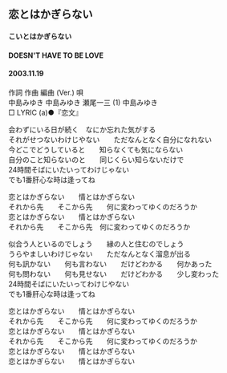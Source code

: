 ## 恋とはかぎらない
#### こいとはかぎらない
#### DOESN'T HAVE TO BE LOVE
#### 2003.11.19


作詞  作曲  編曲 (Ver.)   唄   
中島みゆき   中島みゆき   瀬尾一三 (1)  中島みゆき   
□ LYRIC (a)●『恋文』   
   
会わずにいる日が続く　なにか忘れた気がする   
それがせつないわけじやない　　ただなんとなく自分になれない   
今どこでどうしていると　　知らなくても気にならない   
自分のこと知らないのと　　同じくらい知らないだけで   
24時間そばにいたいってわけじゃない   
でも1番肝心な時は逢ってね   
   
恋とはかぎらない　　情とはかぎらない   
それから先　　そこから先　　何に変わってゆくのだろうか   
恋とはかぎらない　　情とはかぎらない   
それから先　　そこから先　何に変わってゆくのだろうか   
   
似合う人といるのでしょう　　縁の人と住むのでしょう   
うらやましいわけじゃない　　ただなんとなく溜息が出る   
何も訊かない　　何も言わない　　だけどわかる　　何かあった   
何も問わない　　何も見せない　　だけどわかる　　少し変わった   
24時間そばにいたいってわけじやない   
でも1番肝心な時は逢ってね   
   
恋とはかぎらない　　情とはかぎらない   
それから先　　そこから先　　何に変わってゆくのだろうか   
恋とはかぎらない　　情とはかぎらない   
それから先　　そこから先　　何に変わってゆくのだろうか   
恋とはかぎらない　　情とはかぎらない   
恋とはかぎらない　　情とはかぎらない   